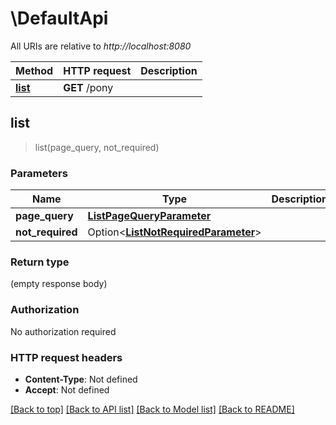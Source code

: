 # \DefaultApi

All URIs are relative to *http://localhost:8080*

Method | HTTP request | Description
------------- | ------------- | -------------
[**list**](DefaultApi.md#list) | **GET** /pony | 



## list

> list(page_query, not_required)


### Parameters


Name | Type | Description  | Required | Notes
------------- | ------------- | ------------- | ------------- | -------------
**page_query** | [**ListPageQueryParameter**](.md) |  | [required] |
**not_required** | Option<[**ListNotRequiredParameter**](.md)> |  |  |

### Return type

 (empty response body)

### Authorization

No authorization required

### HTTP request headers

- **Content-Type**: Not defined
- **Accept**: Not defined

[[Back to top]](#) [[Back to API list]](../README.md#documentation-for-api-endpoints) [[Back to Model list]](../README.md#documentation-for-models) [[Back to README]](../README.md)

